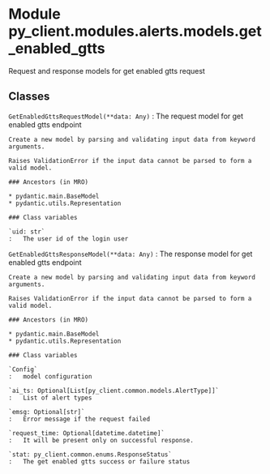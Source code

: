Module py_client.modules.alerts.models.get_enabled_gtts
=======================================================
Request and response models for get enabled gtts request

Classes
-------

`GetEnabledGttsRequestModel(**data: Any)`
:   The request model for get enabled gtts endpoint
    
    Create a new model by parsing and validating input data from keyword arguments.
    
    Raises ValidationError if the input data cannot be parsed to form a valid model.

    ### Ancestors (in MRO)

    * pydantic.main.BaseModel
    * pydantic.utils.Representation

    ### Class variables

    `uid: str`
    :   The user id of the login user

`GetEnabledGttsResponseModel(**data: Any)`
:   The response model for get enabled gtts endpoint
    
    Create a new model by parsing and validating input data from keyword arguments.
    
    Raises ValidationError if the input data cannot be parsed to form a valid model.

    ### Ancestors (in MRO)

    * pydantic.main.BaseModel
    * pydantic.utils.Representation

    ### Class variables

    `Config`
    :   model configuration

    `ai_ts: Optional[List[py_client.common.models.AlertType]]`
    :   List of alert types

    `emsg: Optional[str]`
    :   Error message if the request failed

    `request_time: Optional[datetime.datetime]`
    :   It will be present only on successful response.

    `stat: py_client.common.enums.ResponseStatus`
    :   The get enabled gtts success or failure status